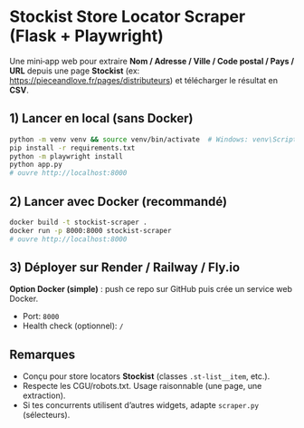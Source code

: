 # Stockist Store Locator Scraper (Flask + Playwright)

Une mini‑app web pour extraire **Nom / Adresse / Ville / Code postal / Pays / URL** depuis une page **Stockist** (ex: https://pieceandlove.fr/pages/distributeurs) et télécharger le résultat en **CSV**.

## 1) Lancer en local (sans Docker)
```bash
python -m venv venv && source venv/bin/activate  # Windows: venv\Scripts\activate
pip install -r requirements.txt
python -m playwright install
python app.py
# ouvre http://localhost:8000
```

## 2) Lancer avec Docker (recommandé)
```bash
docker build -t stockist-scraper .
docker run -p 8000:8000 stockist-scraper
# ouvre http://localhost:8000
```

## 3) Déployer sur Render / Railway / Fly.io
**Option Docker (simple)** : push ce repo sur GitHub puis crée un service web Docker.
- Port: `8000`
- Health check (optionnel): `/`

## Remarques
- Conçu pour store locators **Stockist** (classes `.st-list__item`, etc.).
- Respecte les CGU/robots.txt. Usage raisonnable (une page, une extraction).
- Si tes concurrents utilisent d’autres widgets, adapte `scraper.py` (sélecteurs).
